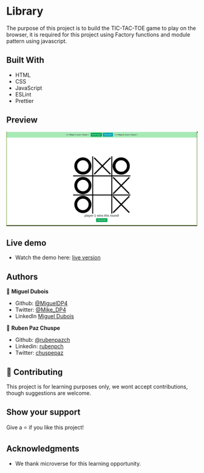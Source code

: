 # Library

The purpose of this project is to build the TIC-TAC-TOE game to play on the browser, it is required for this project using Factory functions and module  pattern using javascript.

## Built With

- HTML
- CSS
- JavaScript
- ESLint
- Prettier

## Preview

![screenshot](./img/screenshot.png)

## Live demo

- Watch the demo here: [live version](https://raw.githack.com/rubenpazch/js-tic-tac-toe/feature-tic-tac-toe/index.html)

## Authors

👤 **Miguel Dubois**

- Github: [@MiguelDP4](https://github.com/MiguelDP4)
- Twitter: [@Mike_DP4](https://twitter.com/Mike_DP4)
- LinkedIn [Miguel Dubois](https://www.linkedin.com/in/miguel-angel-dubois)

👤 **Ruben Paz Chuspe**

- Github: [@rubenpazch](https://github.com/rubenpazch)
- Linkedin: [rubenpch](https://www.linkedin.com/in/rubenpch/)
- Twitter: [chuspepaz](https://twitter.com/ChuspePaz)


## 🤝 Contributing

This project is for learning purposes only, we wont accept contributions, though suggestions are welcome.

## Show your support

Give a ⭐️ if you like this project!

## Acknowledgments

- We thank microverse for this learning opportunity.